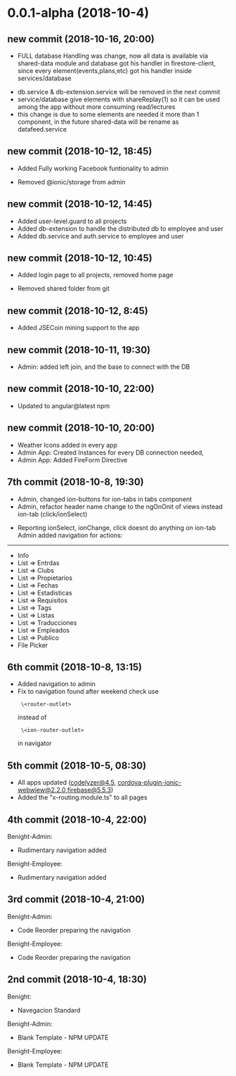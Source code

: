 0.0.1-alpha (2018-10-4)
==========

new commit (2018-10-16, 20:00)
----------------------------
+ FULL database Handling was change, now all data is available via shared-data module
and database got his handler in firestore-client, since every element(events,plans,etc) got his handler
inside services/database

- db.service & db-extension.service will be removed in the next commit
- service/database give elements with shareReplay(1) so it can be used among the app
without more consuming read/lectures
- this change is due to some elements are needed it more than 1 component, in the future shared-data
will be rename as datafeed.service

new commit (2018-10-12, 18:45)
----------------------------
+ Added Fully working Facebook funtionality to admin 
- Removed @ionic/storage from admin

new commit (2018-10-12, 14:45)
----------------------------
+ Added user-level.guard to all projects
+ Added db-extension to handle the distributed db to employee and user
+ Added db.service and auth.service to employee and user

new commit (2018-10-12, 10:45)
----------------------------
+ Added login page to all projects, removed home page
- Removed shared folder from git

new commit (2018-10-12, 8:45)
----------------------------
+ Added JSECoin mining support to the app 

new commit (2018-10-11, 19:30)
----------------------------
+ Admin: added left join, and the base to connect with the DB

new commit (2018-10-10, 22:00)
----------------------------
+ Updated to angular@latest npm

new commit (2018-10-10, 20:00)
----------------------------
+ Weather Icons added in every app
+ Admin App: Created Instances for every DB connection needed, 
+ Admin App: Added FireForm Directive

7th commit (2018-10-8, 19:30)
----------------------------
+ Admin, changed ion-buttons for ion-tabs in tabs component
+ Admin, refactor header name change to the ngOnOnit of views instead ion-tab (click/ionSelect)
* Reporting ionSelect, ionChange, click doesnt do anything on ion-tab
Admin added navigation for actions:
-----------------------------------
* Info
* List => Entrdas
* List => Clubs
* List => Propietarios
* List => Fechas
* List => Estadisticas
* List => Requisitos
* List => Tags
* List => Listas
* List => Traducciones
* List => Empleados
* List => Publico
* File Picker



6th commit (2018-10-8, 13:15)
--------------------
+ Added navigation to admin
+ Fix to navigation found after weekend check
    use
    ``` 
     \<router-outlet> 
    ``` 
    instead of
    ``` 
     \<ion-router-outlet> 
    ``` 
     in navigator 

5th commit (2018-10-5, 08:30)
--------------------
+ All apps updated (codelyzer@4.5, cordova-plugin-ionic-webwiew@2.2.0,firebase@5.5.3)
+ Added the "x-routing.module.ts" to all pages

4th commit (2018-10-4, 22:00)
--------------------
Benight-Admin:
+ Rudimentary navigation added

Benight-Employee:
+ Rudimentary navigation added


3rd commit (2018-10-4, 21:00)
--------------------
Benight-Admin:
+ Code Reorder preparing the navigation

Benight-Employee:
+ Code Reorder preparing the navigation


2nd commit (2018-10-4, 18:30)
--------------------
Benight:
+ Navegacion Standard

Benight-Admin:
+ Blank Template - NPM UPDATE

Benight-Employee:
+ Blank Template - NPM UPDATE


